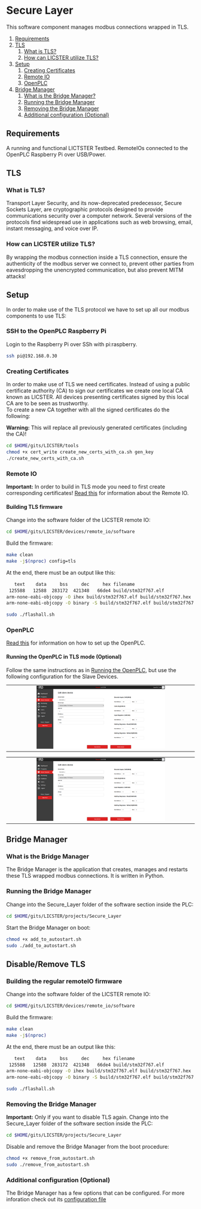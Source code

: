 # Secure Layer
This software component manages modbus connections wrapped in TLS.

1. [Requirements](#requirements)
2. [TLS](#tls)
   1. [What is TLS?](#what-is-tls)
   2. [How can LICSTER utilize TLS?](#how-can-licster-utilize-tls)
3. [Setup](#setup)
   1. [Creating Certificates](#creating-certificates)
   2. [Remote IO](#remote-io)
   3. [OpenPLC](#openplc)
4. [Bridge Manager](#bridge-manager)
   1. [What is the Bridge Manager?](#what-is-the-bridge-manager)
   2. [Running the Bridge Manager](#running-the-bridge-manager)
   3. [Removing the Bridge Manager](#removing-the-bridge-manager)
   4. [Additional configuration (Optional)](#additional-configuration-optional)

## Requirements   

A running and functional LICTSTER Testbed.
RemoteIOs connected to the OpenPLC Raspberry Pi over USB/Power.
   
## TLS
### What is TLS?
Transport Layer Security, and its now-deprecated predecessor, Secure Sockets Layer, are cryptographic protocols designed to provide communications security over a computer network. Several versions of the protocols find widespread use in applications such as web browsing, email, instant messaging, and voice over IP.

### How can LICSTER utilize TLS?
By wrapping the modbus connection inside a TLS connection, ensure the authenticity of the modbus server we connect to, prevent other parties from eavesdropping the unencrypted communication, but also prevent MITM attacks!

## Setup
In order to make use of the TLS protocol we have to set up all our modbus components to use TLS:

### SSH to the OpenPLC Raspberry Pi

Login to the Raspberry Pi over SSh with pi:raspberry.

```sh
ssh pi@192.168.0.30
```

### Creating Certificates
In order to make use of TLS we need certificates. Instead of using a public certificate authority (CA) to sign our certificates we create one local CA known as LICSTER. All devices presenting certificates signed by this local CA are to be seen as trustworthy.  
To create a new CA together with all the signed certificates do the following:

**Warning:** This will replace all previously generated certificates (including the CA)!

```sh
cd $HOME/gits/LICSTER/tools
chmod +x cert_write create_new_certs_with_ca.sh gen_key
./create_new_certs_with_ca.sh
```

### Remote IO
**Important:** In order to build in TLS mode you need to first create corresponding certificates!
[Read this](/devices/remote_io/software/README.md) for information about the Remote IO.

#### Building TLS firmware

Change into the software folder of the LICSTER remote IO:
```sh
cd $HOME/gits/LICSTER/devices/remote_io/software
```

Build the firmware:
```sh
make clean
make -j$(nproc) config=tls
```

At the end, there must be an output like this:
```sh
   text    data     bss     dec     hex filename
 125588   12588  283172  421348   66de4 build/stm32f767.elf
arm-none-eabi-objcopy -O ihex build/stm32f767.elf build/stm32f767.hex
arm-none-eabi-objcopy -O binary -S build/stm32f767.elf build/stm32f767.bin
```

```sh
sudo ./flashall.sh 
```

### OpenPLC
[Read this](/devices/plc/README.md) for information on how to set up the OpenPLC.

#### Running the OpenPLC in TLS mode (Optional)
Follow the same instructions as in [Running the OpenPLC](#running-the-openplc), but use the following configuration for the Slave Devices.

<table align="center"><tr><td align="center" width="9999">
<img src="images/slave_device01_tls.png" width=70%></img>
</td></tr></table>

<table align="center"><tr><td align="center" width="9999">
<img src="images/slave_device02_tls.png" width=70%></img>
</td></tr></table>

## Bridge Manager
### What is the Bridge Manager
The Bridge Manager is the application that creates, manages and restarts these TLS wrapped modbus connections. It is written in Python.

### Running the Bridge Manager
Change into the Secure_Layer folder of the software section inside the PLC:
```sh
cd $HOME/gits/LICSTER/projects/Secure_Layer
```

Start the Bridge Manager on boot:
```sh
chmod +x add_to_autostart.sh
sudo ./add_to_autostart.sh
```

## Disable/Remove TLS 

### Building the regular remoteIO firmware

Change into the software folder of the LICSTER remote IO:
```sh
cd $HOME/gits/LICSTER/devices/remote_io/software
```

Build the firmware:
```sh
make clean
make -j$(nproc)
```

At the end, there must be an output like this:
```sh
   text    data     bss     dec     hex filename
 125588   12588  283172  421348   66de4 build/stm32f767.elf
arm-none-eabi-objcopy -O ihex build/stm32f767.elf build/stm32f767.hex
arm-none-eabi-objcopy -O binary -S build/stm32f767.elf build/stm32f767.bin
```

```sh
sudo ./flashall.sh 
```

### Removing the Bridge Manager
**Important:** Only if you want to disable TLS again.
Change into the Secure_Layer folder of the software section inside the PLC:
```sh
cd $HOME/gits/LICSTER/projects/Secure_Layer
```

Disable and remove the Bridge Manager from the boot procedure:
```sh
chmod +x remove_from_autostart.sh
sudo ./remove_from_autostart.sh
```


### Additional configuration (Optional)
The Bridge Manager has a few options that can be configured. For more inforation check out its [configuration file](config.ini)
